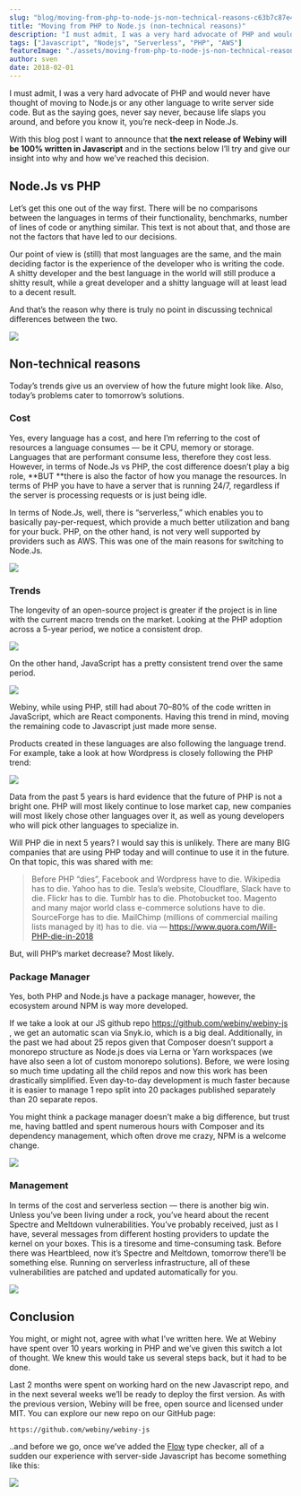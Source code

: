 ```yaml
---
slug: "blog/moving-from-php-to-node-js-non-technical-reasons-c63b7c87e4c5"
title: "Moving from PHP to Node.js (non-technical reasons)"
description: "I must admit, I was a very hard advocate of PHP and would never have thought of moving to Node.js or any other language, but ..."
tags: ["Javascript", "Nodejs", "Serverless", "PHP", "AWS"]
featureImage: "./assets/moving-from-php-to-node-js-non-technical-reasons-c63b7c87e4c5/max-2048-1TC9ewZLEL9ngFG2MXDBktw.jpeg"
author: sven
date: 2018-02-01
---
```



I must admit, I was a very hard advocate of PHP and would never have thought of moving to Node.js or any other language to write server side code. But as the saying goes, never say never, because life slaps you around, and before you know it, you’re neck-deep in Node.Js.

With this blog post I want to announce that **the next release of Webiny will be 100% written in Javascript** and in the sections below I’ll try and give our insight into why and how we’ve reached this decision.

## Node.Js vs PHP

Let’s get this one out of the way first. There will be no comparisons between the languages in terms of their functionality, benchmarks, number of lines of code or anything similar. This text is not about that, and those are not the factors that have led to our decisions.

Our point of view is (still) that most languages are the same, and the main deciding factor is the experience of the developer who is writing the code. A shitty developer and the best language in the world will still produce a shitty result, while a great developer and a shitty language will at least lead to a decent result.

And that’s the reason why there is truly no point in discussing technical differences between the two.

![](./assets/moving-from-php-to-node-js-non-technical-reasons-c63b7c87e4c5/max-1000-1dxbvVHJkUh5HagZ7HI0nFw.gif)

## Non-technical reasons

Today’s trends give us an overview of how the future might look like. Also, today’s problems cater to tomorrow’s solutions.

### Cost

Yes, every language has a cost, and here I’m referring to the cost of resources a language consumes — be it CPU, memory or storage. Languages that are performant consume less, therefore they cost less. However, in terms of Node.Js vs PHP, the cost difference doesn’t play a big role, **BUT **there is also the factor of how you manage the resources. In terms of PHP you have to have a server that is running 24/7, regardless if the server is processing requests or is just being idle.

In terms of Node.Js, well, there is “serverless,” which enables you to basically pay-per-request, which provide a much better utilization and bang for your buck. PHP, on the other hand, is not very well supported by providers such as AWS. This was one of the main reasons for switching to Node.Js.

![](./assets/moving-from-php-to-node-js-non-technical-reasons-c63b7c87e4c5/max-1240-1BBRtmW0ylrD-RVkeFnzlBA.jpeg)

### Trends

The longevity of an open-source project is greater if the project is in line with the current macro trends on the market. Looking at the PHP adoption across a 5-year period, we notice a consistent drop.

![](./assets/moving-from-php-to-node-js-non-technical-reasons-c63b7c87e4c5/max-4532-1s8H2DlFxdgKKUZICrZxkwg.png)

On the other hand, JavaScript has a pretty consistent trend over the same period.

![](./assets/moving-from-php-to-node-js-non-technical-reasons-c63b7c87e4c5/max-4564-1SJ_6glGaWVwR-PIvUn0KmQ.png)

Webiny, while using PHP, still had about 70–80% of the code written in JavaScript, which are React components. Having this trend in mind, moving the remaining code to Javascript just made more sense.

Products created in these languages are also following the language trend. For example, take a look at how Wordpress is closely following the PHP trend:

![](./assets/moving-from-php-to-node-js-non-technical-reasons-c63b7c87e4c5/max-4544-1FWehmh_j4WSrFXy4CWvLVg.png)

Data from the past 5 years is hard evidence that the future of PHP is not a bright one. PHP will most likely continue to lose market cap, new companies will most likely chose other languages over it, as well as young developers who will pick other languages to specialize in.

Will PHP die in next 5 years? I would say this is unlikely. There are many BIG companies that are using PHP today and will continue to use it in the future. On that topic, this was shared with me:

> Before PHP “dies”,
> Facebook and Wordpress have to die.
> Wikipedia has to die.
> Yahoo has to die.
> Tesla’s website, Cloudflare, Slack have to die.
> Flickr has to die. Tumblr has to die. Photobucket too.
> Magento and many major world class e-commerce solutions have to die.
> SourceForge has to die.
> MailChimp (millions of commercial mailing lists managed by it) has to die.
> via — https://www.quora.com/Will-PHP-die-in-2018

But, will PHP’s market decrease? Most likely.

### Package Manager

Yes, both PHP and Node.js have a package manager, however, the ecosystem around NPM is way more developed.

If we take a look at our JS github repo [https://github.com/webiny/webiny-js ](https://github.com/webiny/webiny-js), we get an automatic scan via Snyk.io, which is a big deal. Additionally, in the past we had about 25 repos given that Composer doesn’t support a monorepo structure as Node.js does via Lerna or Yarn workspaces (we have also seen a lot of custom monorepo solutions). Before, we were losing so much time updating all the child repos and now this work has been drastically simplified. Even day-to-day development is much faster because it is easier to manage 1 repo split into 20 packages published separately than 20 separate repos.

You might think a package manager doesn’t make a big difference, but trust me, having battled and spent numerous hours with Composer and its dependency management, which often drove me crazy, NPM is a welcome change.

![](./assets/moving-from-php-to-node-js-non-technical-reasons-c63b7c87e4c5/max-814-1itazBqk2Gmn9IOZ_CCJSTA.jpeg)

### Management

In terms of the cost and serverless section — there is another big win. Unless you’ve been living under a rock, you’ve heard about the recent Spectre and Meltdown vulnerabilities. You’ve probably received, just as I have, several messages from different hosting providers to update the kernel on your boxes. This is a tiresome and time-consuming task. Before there was Heartbleed, now it’s Spectre and Meltdown, tomorrow there’ll be something else. Running on serverless infrastructure, all of these vulnerabilities are patched and updated automatically for you.

![](./assets/moving-from-php-to-node-js-non-technical-reasons-c63b7c87e4c5/max-1456-1Zmw0UQZ1VHvUCxUllBcMGg.png)

## Conclusion

You might, or might not, agree with what I’ve written here. We at Webiny have spent over 10 years working in PHP and we’ve given this switch a lot of thought. We knew this would take us several steps back, but it had to be done.

Last 2 months were spent on working hard on the new Javascript repo, and in the next several weeks we’ll be ready to deploy the first version. As with the previous version, Webiny will be free, open source and licensed under MIT. You can explore our new repo on our GitHub page:

`https://github.com/webiny/webiny-js`

..and before we go, once we’ve added the [Flow](https://flow.org/) type checker, all of a sudden our experience with server-side Javascript has become something like this:

![](./assets/moving-from-php-to-node-js-non-technical-reasons-c63b7c87e4c5/max-1400-1bsTI9bIv8Y7poNfGE96cEg.png)